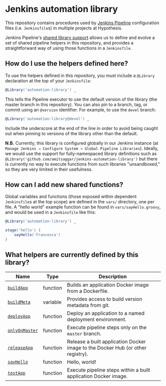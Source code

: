 Jenkins automation library
================

This repository contains procedures used by [Jenkins
Pipeline](https://jenkins.io/doc/book/pipeline/) configuration files (i.e.
`Jenkinsfile`s) in multiple projects at Hypothesis.

Jenkins Pipeline's [shared library
support](https://jenkins.io/doc/book/pipeline/shared-libraries/) allows us to
define and evolve a set of shared pipeline helpers in this repository, and
provides a straightforward way of using those functions in a `Jenkinsfile`.

How do I use the helpers defined here?
--------------------------------------

To use the helpers defined in this repository, you must include a `@Library`
declaration at the top of your `Jenkinsfile`:

```groovy
@Library('automation-library') _
```

This tells the Pipeline executor to use the default version of the library (the
master branch in this repository). You can also pin to a branch, tag, or commit
using an `@version` identifier. For example, to use the `devel` branch:

```groovy
@Library('automation-library@devel') _
```

Include the underscore at the end of the line in order to avoid being caught out
when pinning to versions of the library other than the default.

**N.B.** Currently, this library is configured globally in our Jenkins instance
(at `Manage Jenkins → Configure System → Global Pipeline Libraries`). Ideally,
we would use the support for fully-namespaced library definitions such as
`@Library('github.com/amitsaggar/jenkins-automation-library')` but there is currently no
way to execute functions from such libraries "unsandboxed," so they are very
limited in their usefulness.

How can I add new shared functions?
-----------------------------------

Global variables and functions (those exposed within dependent `Jenkinsfile`s at
the top scope) are defined in the `vars/` directory, one per file. A "hello
world" example function can be found in `vars/sayHello.groovy`, and would be
used in a `Jenkinsfile` like this:

```groovy
@Library('automation-library') _

stage('hello') {
    sayHello('Francesca')
}
```

What helpers are currently defined by this library?
---------------------------------------------------

| Name                                       | Type     | Description                                                                     |
|--------------------------------------------|----------|---------------------------------------------------------------------------------|
| [`buildApp`](vars/buildApp.groovy)         | function | Builds an application Docker image from a Dockerfile.                           |
| [`buildMeta`](vars/buildMeta.groovy)       | variable | Provides access to build version metadata from git.                             |
| [`deployApp`](vars/deployApp.groovy)       | function | Deploy an application to a named deployment environment.                        |
| [`onlyOnMaster`](vars/onlyOnMaster.groovy) | function | Execute pipeline steps only on the `master` branch.                             |
| [`releaseApp`](vars/releaseApp.groovy)     | function | Release a built application Docker image to the Docker Hub (or other registry). |
| [`sayHello`](vars/sayHello.groovy)         | function | Hello, world!                                                                   |
| [`testApp`](vars/testApp.groovy)           | function | Execute pipeline steps within a built application Docker image.                 |
